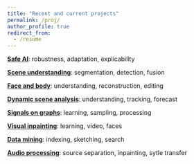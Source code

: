 ```yaml
---
title: "Recent and current projects"
permalink: /proj/
author_profile: true
redirect_from:
  - /resume
---
```


**[Safe AI](/deep/)**: robustness, adaptation, explicability 

**[Scene understanding](/reconstruct/)**: segmentation, detection, fusion 

**[Face and body](/face/)**:  understanding, reconstruction, editing

**[Dynamic scene analysis](/motion/)**: understanding, tracking, forecast 

**[Signals on graphs](/graph/)**:  learning, sampling, processing

**[Visual inpainting](/inpaint/)**: learning, video, faces

**[Data mining](/search/)**: indexing, sketching, search 

**[Audio processing](/audio/)**: source separation, inpainting, sytle transfer
